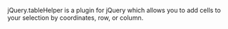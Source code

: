 jQuery.tableHelper is a plugin for jQuery which allows you to add cells to your selection by coordinates, row, or column.